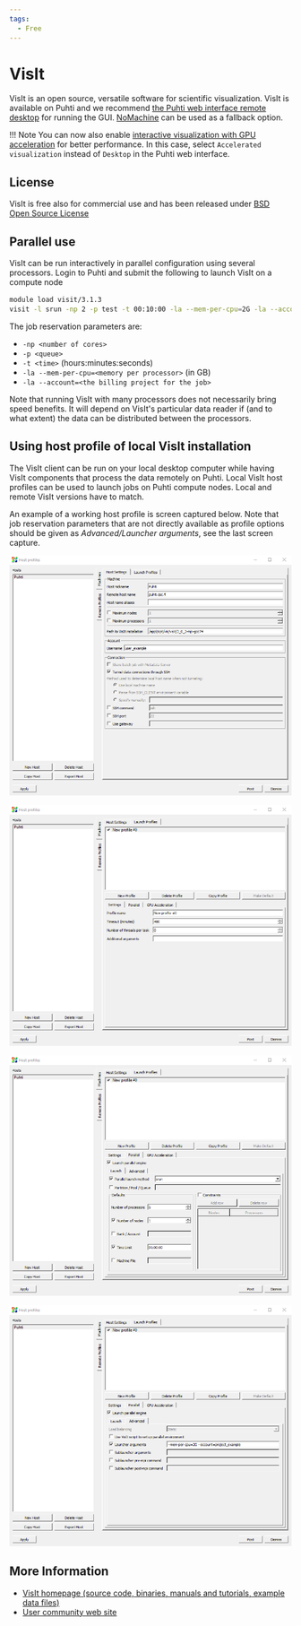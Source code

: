 ```yaml
---
tags:
  - Free
---
```


# VisIt

VisIt is an open source, versatile software for scientific visualization.
VisIt is available on Puhti and we recommend [the Puhti web interface remote
desktop](../computing/webinterface/desktop.md) for running the GUI.
[NoMachine](nomachine.md) can be used as a fallback option.

!!! Note
    You can now also enable [interactive visualization with GPU
    acceleration](../computing/webinterface/accelerated-visualization.md) for
    better performance. In this case, select `Accelerated visualization` instead
    of `Desktop` in the Puhti web interface.

## License

VisIt is free also for commercial use and has been released under [BSD Open Source
License](https://github.com/visit-dav/visit/blob/develop/LICENSE)

## Parallel use

VisIt can be run interactively in parallel configuration using several processors.
Login to Puhti and submit the following to launch VisIt on a compute node

```bash
module load visit/3.1.3
visit -l srun -np 2 -p test -t 00:10:00 -la --mem-per-cpu=2G -la --account=<your project>
```

The job reservation parameters are:

* `-np <number of cores>`
* `-p <queue>`
* `-t <time>` (hours:minutes:seconds)
* `-la --mem-per-cpu=<memory per processor>` (in GB)
* `-la --account=<the billing project for the job>`
  
Note that running VisIt with many processors does not necessarily bring speed benefits.
It will depend on VisIt's particular data reader if (and to what extent) the data can
be distributed between the processors.

## Using host profile of local VisIt installation

The VisIt client can be run on your local desktop computer while having VisIt components
that process the data remotely on Puhti. Local VisIt host profiles can be used to
launch jobs on Puhti compute nodes. Local and remote VisIt versions have to match.

An example of a working host profile is screen captured below. Note that job reservation
parameters that are not directly available as profile options should be given as
*Advanced/Launcher arguments*, see the last screen capture.

![Puhti screen capture 1](../img/host_profile_1.png)

![Puhti screen capture 2](../img/host_profile_2.png)

![Puhti screen capture 3](../img/host_profile_3.png)

![Puhti screen capture 4](../img/host_profile_4.png)

## More Information

* [VisIt homepage (source code, binaries, manuals and tutorials, example data
  files)](https://wci.llnl.gov/simulation/computer-codes/visit/)
* [User community web site](http://visitusers.org)
